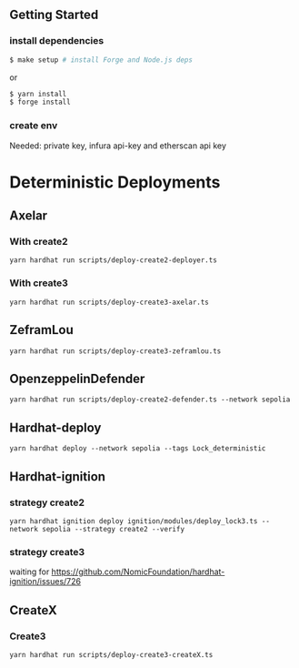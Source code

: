 ## Getting Started

### install dependencies

```sh
$ make setup # install Forge and Node.js deps
```

or

```sh
$ yarn install
$ forge install
```
### create env

Needed: 
private key, infura api-key and etherscan api key

# Deterministic Deployments

## Axelar

### With create2

```
yarn hardhat run scripts/deploy-create2-deployer.ts
```

### With create3
```
yarn hardhat run scripts/deploy-create3-axelar.ts
```


## ZeframLou

```
yarn hardhat run scripts/deploy-create3-zeframlou.ts
```

## OpenzeppelinDefender

```
yarn hardhat run scripts/deploy-create2-defender.ts --network sepolia
```

## Hardhat-deploy

```
yarn hardhat deploy --network sepolia --tags Lock_deterministic
```

## Hardhat-ignition

### strategy create2

```
yarn hardhat ignition deploy ignition/modules/deploy_lock3.ts --network sepolia --strategy create2 --verify
```

### strategy create3

waiting for https://github.com/NomicFoundation/hardhat-ignition/issues/726

## CreateX

### Create3

```
yarn hardhat run scripts/deploy-create3-createX.ts
```